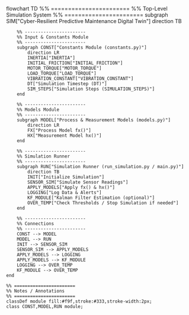 flowchart TD
    %% =======================
    %% Top-Level Simulation System
    %% =======================
    subgraph SIM["Cyber-Resilient Predictive Maintenance Digital Twin"]
        direction TB

        %% -----------------------
        %% Input & Constants Module
        %% -----------------------
        subgraph CONST["Constants Module (constants.py)"]
            direction LR
            INERTIA["INERTIA"]
            INITIAL_FRICTION["INITIAL_FRICTION"]
            MOTOR_TORQUE["MOTOR_TORQUE"]
            LOAD_TORQUE["LOAD_TORQUE"]
            VIBRATION_CONSTANT["VIBRATION_CONSTANT"]
            DT["Simulation Timestep (DT)"]
            SIM_STEPS["Simulation Steps (SIMULATION_STEPS)"]
        end

        %% -----------------------
        %% Models Module
        %% -----------------------
        subgraph MODEL["Process & Measurement Models (models.py)"]
            direction LR
            FX["Process Model fx()"]
            HX["Measurement Model hx()"]
        end

        %% -----------------------
        %% Simulation Runner
        %% -----------------------
        subgraph RUN["Simulation Runner (run_simulation.py / main.py)"]
            direction TB
            INIT["Initialize Simulation"]
            SENSOR_SIM["Simulate Sensor Readings"]
            APPLY_MODELS["Apply fx() & hx()"]
            LOGGING["Log Data & Alerts"]
            KF_MODULE["Kalman Filter Estimation (optional)"]
            OVER_TEMP["Check Thresholds / Stop Simulation if needed"]
        end

        %% -----------------------
        %% Connections
        %% -----------------------
        CONST --> MODEL
        MODEL --> RUN
        INIT --> SENSOR_SIM
        SENSOR_SIM --> APPLY_MODELS
        APPLY_MODELS --> LOGGING
        APPLY_MODELS --> KF_MODULE
        LOGGING --> OVER_TEMP
        KF_MODULE --> OVER_TEMP
    end

    %% =======================
    %% Notes / Annotations
    %% =======================
    classDef module fill:#f9f,stroke:#333,stroke-width:2px;
    class CONST,MODEL,RUN module;
